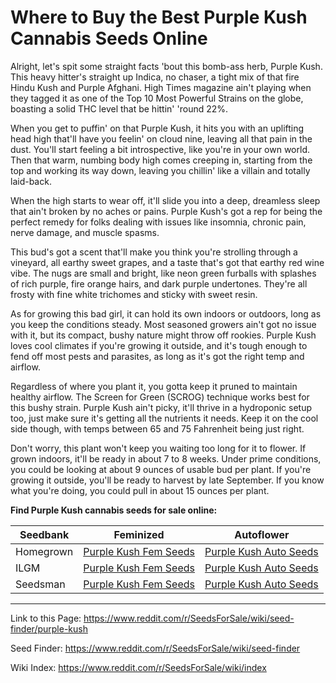 # Where to Buy the Best Purple Kush Cannabis Seeds Online

Alright, let's spit some straight facts 'bout this bomb-ass herb, Purple Kush. This heavy hitter's straight up Indica, no chaser, a tight mix of that fire Hindu Kush and Purple Afghani. High Times magazine ain't playing when they tagged it as one of the Top 10 Most Powerful Strains on the globe, boasting a solid THC level that be hittin' 'round 22%.

When you get to puffin' on that Purple Kush, it hits you with an uplifting head high that'll have you feelin' on cloud nine, leaving all that pain in the dust. You'll start feeling a bit introspective, like you're in your own world. Then that warm, numbing body high comes creeping in, starting from the top and working its way down, leaving you chillin' like a villain and totally laid-back.

When the high starts to wear off, it'll slide you into a deep, dreamless sleep that ain't broken by no aches or pains. Purple Kush's got a rep for being the perfect remedy for folks dealing with issues like insomnia, chronic pain, nerve damage, and muscle spasms.

This bud's got a scent that'll make you think you're strolling through a vineyard, all earthy sweet grapes, and a taste that's got that earthy red wine vibe. The nugs are small and bright, like neon green furballs with splashes of rich purple, fire orange hairs, and dark purple undertones. They're all frosty with fine white trichomes and sticky with sweet resin.

As for growing this bad girl, it can hold its own indoors or outdoors, long as you keep the conditions steady. Most seasoned growers ain't got no issue with it, but its compact, bushy nature might throw off rookies. Purple Kush loves cool climates if you're growing it outside, and it's tough enough to fend off most pests and parasites, as long as it's got the right temp and airflow.

Regardless of where you plant it, you gotta keep it pruned to maintain healthy airflow. The Screen for Green (SCROG) technique works best for this bushy strain. Purple Kush ain't picky, it'll thrive in a hydroponic setup too, just make sure it's getting all the nutrients it needs. Keep it on the cool side though, with temps between 65 and 75 Fahrenheit being just right.

Don't worry, this plant won't keep you waiting too long for it to flower. If grown indoors, it'll be ready in about 7 to 8 weeks. Under prime conditions, you could be looking at about 9 ounces of usable bud per plant. If you're growing it outside, you'll be ready to harvest by late September. If you know what you're doing, you could pull in about 15 ounces per plant.

**Find Purple Kush cannabis seeds for sale online:**

| Seedbank  | Feminized | Autoflower |
|-----------|-----------|------------|
| Homegrown | [Purple Kush Fem Seeds](https://homegrowncannabisco.com/products/purple-kush-feminized-marijuana-seeds?a_aid=sale) | [Purple Kush Auto Seeds](https://homegrowncannabisco.com/products/purple-kush-autoflower-marijuana-seeds?a_aid=sale) |
| ILGM      | [Purple Kush Fem Seeds](https://ilgm.com/products/purple-kush-feminized-seeds?aff=2191) | [Purple Kush Auto Seeds](https://ilgm.com/products/purple-kush-autoflower-seeds?aff=2191) |
| Seedsman  | [Purple Kush Fem Seeds](https://www.seedsman.com/critical-purple-kush-feminised-seeds-seedsman?a_aid=56f632ea3916c) | [Purple Kush Auto Seeds](https://www.seedsman.com/purple-kush-cbd-auto-1-1-feminised-seeds?a_aid=56f632ea3916c) |

___

Link to this Page: https://www.reddit.com/r/SeedsForSale/wiki/seed-finder/purple-kush

Seed Finder: https://www.reddit.com/r/SeedsForSale/wiki/seed-finder

Wiki Index: https://www.reddit.com/r/SeedsForSale/wiki/index
